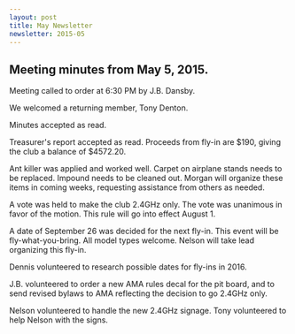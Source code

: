 ```yaml
---
layout: post
title: May Newsletter
newsletter: 2015-05
---
```

## Meeting minutes from May 5, 2015.

Meeting called to order at 6:30 PM by J.B. Dansby.

We welcomed a returning member, Tony Denton.

Minutes accepted as read.

Treasurer's report accepted as read. Proceeds from fly-in are $190, giving the
club a balance of $4572.20.

Ant killer was applied and worked well. Carpet on airplane stands
needs to be replaced. Impound needs to be cleaned out. Morgan will organize
these items in coming weeks, requesting assistance from others as needed.

A vote was held to make the club 2.4GHz only. The vote was unanimous in favor of
the motion. This rule will go into effect August 1.

A date of September 26 was decided for the next fly-in. This event will be
fly-what-you-bring. All model types welcome. Nelson will take lead organizing
this fly-in.

Dennis volunteered to research possible dates for fly-ins in 2016.

J.B. volunteered to order a new AMA rules decal for the pit board, and to send
revised bylaws to AMA reflecting the decision to go 2.4GHz only.

Nelson volunteered to handle the new 2.4GHz signage. Tony volunteered to help
Nelson with the signs.
